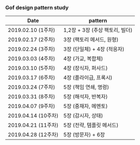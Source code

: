 ### Gof design pattern study

| Date              | pattern                |
|-------------------|------------------------|
| 2019.02.10 (1주차)  | 1,2장 + 3장 (추상 팩토리, 빌더) |
| 2019.02.17 (2주차)  | 3장 (팩토리 메서드, 원형)       |
| 2019.02.24 (3주차)  | 3장 (단일체) + 4장 (적응자)    |
| 2019.03.03 (4주차)  | 4장 (가교, 복합체)           |
| 2019.03.10 (5주차)  | 4장 (장식자, 퍼사드)          |
| 2019.03.17 (6주차)  | 4장 (플라이급, 프록시)         |
| 2019.03.24 (7주차)  | 5장 (책임 연쇄, 명령)         |
| 2019.03.31 (8주차)  | 5장 (해석자, 반복자)          |
| 2019.04.07 (9주차)  | 5장 (중재자, 메멘토)          |
| 2019.04.14 (10주차) | 5장 (감시자, 상태)           |
| 2019.04.21 (11주차) | 5장 (전략, 템플릿 메서드)       |
| 2019.04.28 (12주차) | 5장 (방문자) + 6장          |

